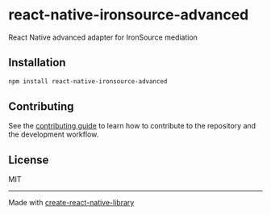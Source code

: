# react-native-ironsource-advanced

React Native advanced adapter for IronSource mediation

## Installation

```sh
npm install react-native-ironsource-advanced
```

## Contributing

See the [contributing guide](CONTRIBUTING.md) to learn how to contribute to the repository and the development workflow.

## License

MIT

---

Made with [create-react-native-library](https://github.com/callstack/react-native-builder-bob)
